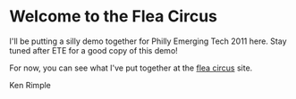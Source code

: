 # Welcome to the Flea Circus

I'll be putting a silly demo together for Philly Emerging Tech 2011 here.  Stay tuned after ETE for a good copy of this demo!

For now, you can see what I've put together at the [flea circus](http://fleacircus.cloudfoundry.com) site.

Ken Rimple

